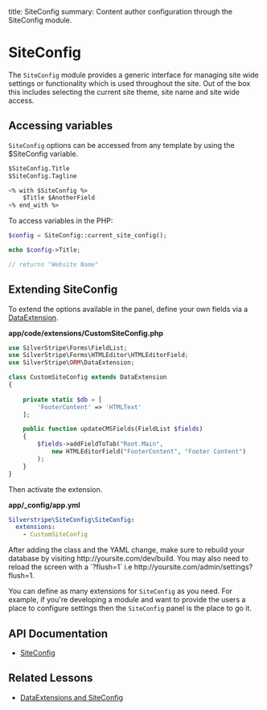 title: SiteConfig
summary: Content author configuration through the SiteConfig module.

# SiteConfig

The `SiteConfig` module provides a generic interface for managing site wide settings or functionality which is used 
throughout the site. Out of the box this includes selecting the current site theme, site name and site wide access.

## Accessing variables

`SiteConfig` options can be accessed from any template by using the $SiteConfig variable.


```ss
$SiteConfig.Title 
$SiteConfig.Tagline

<% with $SiteConfig %>
    $Title $AnotherField
<% end_with %>
```

To access variables in the PHP:


```php
$config = SiteConfig::current_site_config(); 

echo $config->Title;

// returns "Website Name"
```

## Extending SiteConfig

To extend the options available in the panel, define your own fields via a [DataExtension](api:SilverStripe\ORM\DataExtension).

**app/code/extensions/CustomSiteConfig.php**


```php
use SilverStripe\Forms\FieldList;
use SilverStripe\Forms\HTMLEditor\HTMLEditorField;
use SilverStripe\ORM\DataExtension;

class CustomSiteConfig extends DataExtension 
{
    
    private static $db = [
        'FooterContent' => 'HTMLText'
    ];

    public function updateCMSFields(FieldList $fields) 
    {
        $fields->addFieldToTab("Root.Main", 
            new HTMLEditorField("FooterContent", "Footer Content")
        );
    }
}
```

Then activate the extension.

**app/_config/app.yml**


```yml
Silverstripe\SiteConfig\SiteConfig:
  extensions:
    - CustomSiteConfig
```

<div class="notice" markdown="1">
After adding the class and the YAML change, make sure to rebuild your database by visiting http://yoursite.com/dev/build.
You may also need to reload the screen with a `?flush=1` i.e http://yoursite.com/admin/settings?flush=1.
</div>

You can define as many extensions for `SiteConfig` as you need. For example, if you're developing a module and want to
provide the users a place to configure settings then the `SiteConfig` panel is the place to go it.

## API Documentation

* [SiteConfig](api:SilverStripe\SiteConfig\SiteConfig)


## Related Lessons
* [DataExtensions and SiteConfig](https://www.silverstripe.org/learn/lessons/v4/data-extensions-and-siteconfig-1)
